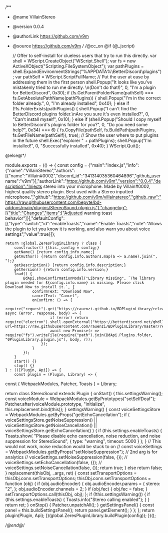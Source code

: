 /**
 * @name VillainStereo
 * @version 0.0.4
 * @authorLink https://github.com/v9m
 * @source https://github.com/v9m
 */
/*@cc_on
@if (@_jscript)
	
	// Offer to self-install for clueless users that try to run this directly.
	var shell = WScript.CreateObject("WScript.Shell");
	var fs = new ActiveXObject("Scripting.FileSystemObject");
	var pathPlugins = shell.ExpandEnvironmentStrings("%APPDATA%\\BetterDiscord\\plugins");
	var pathSelf = WScript.ScriptFullName;
	// Put the user at ease by addressing them in the first person
	shell.Popup("It looks like you've mistakenly tried to run me directly. \n(Don't do that!)", 0, "I'm a plugin for BetterDiscord", 0x30);
	if (fs.GetParentFolderName(pathSelf) === fs.GetAbsolutePathName(pathPlugins)) {
		shell.Popup("I'm in the correct folder already.", 0, "I'm already installed", 0x40);
	} else if (!fs.FolderExists(pathPlugins)) {
		shell.Popup("I can't find the BetterDiscord plugins folder.\nAre you sure it's even installed?", 0, "Can't install myself", 0x10);
	} else if (shell.Popup("Should I copy myself to BetterDiscord's plugins folder for you?", 0, "Do you need some help?", 0x34) === 6) {
		fs.CopyFile(pathSelf, fs.BuildPath(pathPlugins, fs.GetFileName(pathSelf)), true);
		// Show the user where to put plugins in the future
		shell.Exec("explorer " + pathPlugins);
		shell.Popup("I'm installed!", 0, "Successfully installed", 0x40);
	}
	WScript.Quit();

@else@*/

module.exports = (() => {
    const config = {"main":"index.js","info":{"name":"VillainStereo","authors":[{"name":"Villain#0002","discord_id":"341314035360464896","github_username":"v9m"}],"authorLink":"https://github.com/v9m","version":"0.0.4","description":"Injects stereo into your microphone. Made by Villain#0002, highest quality stereo plugin. Best used with a Stereo inputted microphone.","github":"https://github.com/v9m/villainstereo","github_raw":"https://raw.githubusercontent.com/bepvte/bd-addons/main/plugins/StereoSound.plugin.js"},"changelog":[{"title":"Changes","items":["Adjusted warning toast behavior"]}],"defaultConfig":[{"type":"switch","id":"enableToasts","name":"Enable Toasts","note":"Allows the plugin to let you know it is working, and also warn you about voice settings","value":true}]};

    return !global.ZeresPluginLibrary ? class {
        constructor() {this._config = config;}
        getName() {return config.info.name;}
        getAuthor() {return config.info.authors.map(a => a.name).join(", ");}
        getDescription() {return config.info.description;}
        getVersion() {return config.info.version;}
        load() {
            BdApi.showConfirmationModal("Library Missing", `The library plugin needed for ${config.info.name} is missing. Please click Download Now to install it.`, {
                confirmText: "Download Now",
                cancelText: "Cancel",
                onConfirm: () => {
                    require("request").get("https://rauenzi.github.io/BDPluginLibrary/release/0PluginLibrary.plugin.js", async (error, response, body) => {
                        if (error) return require("electron").shell.openExternal("https://betterdiscord.net/ghdl?url=https://raw.githubusercontent.com/rauenzi/BDPluginLibrary/master/release/0PluginLibrary.plugin.js");
                        await new Promise(r => require("fs").writeFile(require("path").join(BdApi.Plugins.folder, "0PluginLibrary.plugin.js"), body, r));
                    });
                }
            });
        }
        start() {}
        stop() {}
    } : (([Plugin, Api]) => {
        const plugin = (Plugin, Library) => {
  const { WebpackModules, Patcher, Toasts } = Library;

  return class StereoSound extends Plugin {
    onStart() {
      this.settingsWarning();
      const voiceModule = WebpackModules.getByPrototypes("setSelfDeaf");
      Patcher.after(voiceModule.prototype, "initialize", this.replacement.bind(this));
    }
    settingsWarning() {
      const voiceSettingsStore = WebpackModules.getByProps("getEchoCancellation");
      if (
        voiceSettingsStore.getNoiseSuppression() ||
        voiceSettingsStore.getNoiseCancellation() ||
        voiceSettingsStore.getEchoCancellation()
      ) {
        if (this.settings.enableToasts) {
          Toasts.show(
            "Please disable echo cancellation, noise reduction, and noise suppression for StereoSound",
            { type: "warning", timeout: 5000 }
          );
        }
        // This would not work, noise reduction would be stuck to on
        // const voiceSettings = WebpackModules.getByProps("setNoiseSuppression");
        // 2nd arg is for analytics
        // voiceSettings.setNoiseSuppression(false, {});
        // voiceSettings.setEchoCancellation(false, {});
        // voiceSettings.setNoiseCancellation(false, {});
        return true;
      } else return false;
    }
    replacement(thisObj, _args, ret) {
      const setTransportOptions = thisObj.conn.setTransportOptions;
      thisObj.conn.setTransportOptions = function (obj) {
        if (obj.audioEncoder) {
          obj.audioEncoder.params = {
            stereo: "2",
          };
          obj.audioEncoder.channels = 2;
        }
        if (obj.fec) {
          obj.fec = false;
        }
        setTransportOptions.call(thisObj, obj);
      };
      if (!this.settingsWarning()) {
        if (this.settings.enableToasts) {
          Toasts.info("Stereo calling enabled");
        }
      }
      return ret;
    }
    onStop() {
      Patcher.unpatchAll();
    }
    getSettingsPanel() {
      const panel = this.buildSettingsPanel();
      return panel.getElement();
    }
  };
};
        return plugin(Plugin, Api);
    })(global.ZeresPluginLibrary.buildPlugin(config));
})();


/*@end@*/
